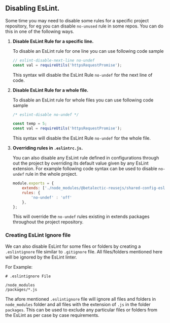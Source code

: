 ## Disabling EsLint.

Some time you may need to disable some rules for a specific project repository, for eg you can disable `no-unused` rule in some repos. You can do this in one of the following ways.

1. **Disable EsLint Rule for a specific line.**
    
    To disable an EsLint rule for one line you can use following code sample
    
    ```jsx
    // eslint-disable-next-line no-undef
    const val = requireUtils('httpsRequestPromise');
    ```
    
    This syntax will disable the EsLint Rule `no-undef` for the next line of code.
    
2. **Disable EsLint Rule for a whole file.**
    
    To disable an EsLint rule for whole files you can use following code sample
    
    ```jsx
    /* eslint-disable no-undef */
    
    const temp = 5;
    const val = requireUtils('httpsRequestPromise');
    ```
    
    This syntax will disable the EsLint Rule `no-undef` for the whole file.
    
3. **Overriding rules in `.eslintrc.js`.**
    
    You can also disable any EsLint rule defined in configurations through out the project by overriding its default value given by any EsLint extension. For example following code syntax can be used to disable `no-undef` rule in the whole project.
    
    ```jsx
    module.exports = {
    	extends: ['./node_modules/@betalectic-reusejs/shared-config-eslint-node'],
    	rules: {
    		'no-undef' : 'off'
    	},
    };
    ```
    
    This will override the `no-undef` rules existing in extends packages throughout the project repository.
    

### Creating EsLint Ignore file

We can also disable EsLint for some files or folders by creating a `.eslintignore` file similar to `.gitignore` file. All files/folders mentioned here will be ignored by the EsLint linter.

For Example:

```
# .eslintignore File

/node_modules
/packages/*.js
```

The afore mentioned `.eslintignore` file will ignore all files and folders in `node_modules` folder and all files with the extension of `.js` in the folder `packages`. This can be used to exclude any particular files or folders from the EsLint as per case by case requirements.
